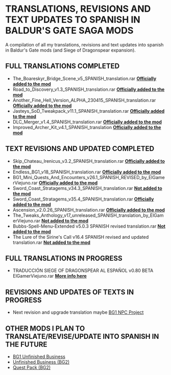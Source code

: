 # TRANSLATIONS, REVISIONS AND TEXT UPDATES TO SPANISH IN BALDUR'S GATE SAGA MODS
A compilation of all my translations, revisions and text updates into spanish in Baldur's Gate mods (and Siege of Dragonspear expansion).

## FULL TRANSLATIONS COMPLETED
- The_Boareskyr_Bridge_Scene_v5_SPANISH_translation.rar **[Officially added to the mod](https://github.com/Gibberlings3/The_Boareskyr_Bridge_Scene)**
- Road_to_Discovery_v1.3_SPANISH_translation.rar **[Officially added to the mod](https://github.com/Gibberlings3/Road_To_Discovery_for_SoD)**
- Another_Fine_Hell_Version_ALPHA_230415_SPANISH_translation.rar **[Officially added to the mod](https://github.com/Gibberlings3/Another_Fine_Hell)**
- Jasteys_SoD_Tweakpack_v11.1_SPANISH_translation.rar **[Officially added to the mod](https://github.com/Gibberlings3/Jasteys_SoD_Tweakpack)**
- DLC_Merger_v1.4_SPANISH_translation.rar **[Officially added to the mod](https://github.com/Argent77/A7-DlcMerger)**
- Improved_Archer_Kit_v4.1_SPANISH_translation **[Officially added to the mod](https://github.com/Argent77/A7-ImprovedArcher)**

## TEXT REVISIONS AND UPDATED COMPLETED
- Skip_Chateau_Irenicus_v3.2_SPANISH_translation.rar **[Officially added to the mod](https://github.com/Argent77/A7-SkipChateauIrenicus)**
- Endless_BG1_v18_SPANISH_translation.rar **[Officially added to the mod](https://github.com/Gibberlings3/EndlessBG1)**
- BG1_Mini_Quests_And_Encounters_v26.1_SPANISH_REVISED_by_ElGamerViejuno.rar **[Officially added to the mod](https://github.com/Gibberlings3/BG_Quests_And_Encounters)**
- Sword_Coast_Stratagems_v34.3_SPANISH_translation.rar **[Not added to the mod](https://github.com/Gibberlings3/SwordCoastStratagems)**
- Sword_Coast_Stratagems_v35.4_SPANISH_translation.rar **[Officially added to the mod](https://github.com/Gibberlings3/SwordCoastStratagems)**
- Ascension_v2.0.26_SPANISH_translation.rar **[Officially added to the mod](https://github.com/InfinityMods/Ascension)**
- The_Tweaks_Anthology_v17_unreleased_SPANISH_translation_by_ElGamerViejuno.rar **[Not added to the mod](https://github.com/Gibberlings3/Tweaks-Anthology)**
- Bubbs-Spell-Menu-Extended v5.0.3 SPANISH revised translation.rar **[Not added to the mod](https://github.com/Bubb13/Bubbs-Spell-Menu-Extended)**
- The Lure of the Sirine's Call v16.4 SPANISH revised and updated translation.rar **[Not added to the mod](https://github.com/Pocket-Plane-Group/Lure_Of_Sirines_Call)**

## FULL TRANSLATIONS IN PROGRESS
- TRADUCCIÓN SIEGE OF DRAGONSPEAR AL ESPAÑOL v0.80 BETA ElGamerViejuno.rar **[More info here](https://github.com/ElGamerViejuno/translation-siege-of-dragonspear-into-spanish)**

## REVISIONS AND UPDATES OF TEXTS IN PROGRESS
- Next revision and upgrade translation maybe [BG1 NPC Project](https://github.com/Gibberlings3/BG1NPC)

## OTHER MODS I PLAN TO TRANSLATE/REVISE/UPDATE INTO SPANISH IN THE FUTURE
- [BG1 Unfinished Business](https://github.com/Pocket-Plane-Group/bg1ub)
- [Unfinished Business (BG2)](https://github.com/Pocket-Plane-Group/UnfinishedBusiness)
- [Quest Pack (BG2)](https://www.pocketplane.net/quest-pack/)
